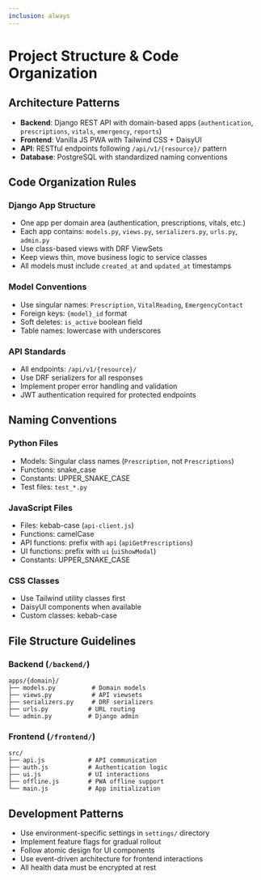 ```yaml
---
inclusion: always
---
```


# Project Structure & Code Organization

## Architecture Patterns
- **Backend**: Django REST API with domain-based apps (`authentication`, `prescriptions`, `vitals`, `emergency`, `reports`)
- **Frontend**: Vanilla JS PWA with Tailwind CSS + DaisyUI
- **API**: RESTful endpoints following `/api/v1/{resource}/` pattern
- **Database**: PostgreSQL with standardized naming conventions

## Code Organization Rules

### Django App Structure
- One app per domain area (authentication, prescriptions, vitals, etc.)
- Each app contains: `models.py`, `views.py`, `serializers.py`, `urls.py`, `admin.py`
- Use class-based views with DRF ViewSets
- Keep views thin, move business logic to service classes
- All models must include `created_at` and `updated_at` timestamps

### Model Conventions
- Use singular names: `Prescription`, `VitalReading`, `EmergencyContact`
- Foreign keys: `{model}_id` format
- Soft deletes: `is_active` boolean field
- Table names: lowercase with underscores

### API Standards
- All endpoints: `/api/v1/{resource}/`
- Use DRF serializers for all responses
- Implement proper error handling and validation
- JWT authentication required for protected endpoints

## Naming Conventions

### Python Files
- Models: Singular class names (`Prescription`, not `Prescriptions`)
- Functions: snake_case
- Constants: UPPER_SNAKE_CASE
- Test files: `test_*.py`

### JavaScript Files
- Files: kebab-case (`api-client.js`)
- Functions: camelCase
- API functions: prefix with `api` (`apiGetPrescriptions`)
- UI functions: prefix with `ui` (`uiShowModal`)
- Constants: UPPER_SNAKE_CASE

### CSS Classes
- Use Tailwind utility classes first
- DaisyUI components when available
- Custom classes: kebab-case

## File Structure Guidelines

### Backend (`/backend/`)
```
apps/{domain}/
├── models.py          # Domain models
├── views.py           # API viewsets
├── serializers.py     # DRF serializers
├── urls.py           # URL routing
└── admin.py          # Django admin
```

### Frontend (`/frontend/`)
```
src/
├── api.js            # API communication
├── auth.js           # Authentication logic
├── ui.js             # UI interactions
├── offline.js        # PWA offline support
└── main.js           # App initialization
```

## Development Patterns
- Use environment-specific settings in `settings/` directory
- Implement feature flags for gradual rollout
- Follow atomic design for UI components
- Use event-driven architecture for frontend interactions
- All health data must be encrypted at rest